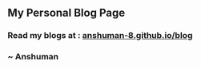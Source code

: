## My Personal Blog Page


### Read my blogs at : [anshuman-8.github.io/blog](https://anshuman-8.github.io/blog)

### ~ Anshuman


